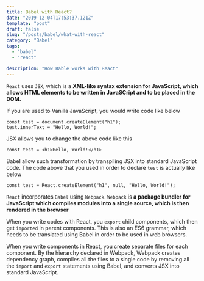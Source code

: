 ```yaml
---
title: Babel with React?
date: "2019-12-04T17:53:37.121Z"
template: "post"
draft: false
slug: "/posts/babel/what-with-react"
category: "Babel"
tags:
  - "babel"
  - "react"

description: "How Bable works with React"
---
```


`React` uses `JSX`, which is a **XML-like syntax extension for JavaScript, which allows
HTML elements to be written in JavaSCript and to be placed in the DOM.**

If you are used to Vanilla JavaScript, you would write code like below

```
const test = document.createElement("h1");
test.innerText = "Hello, World!";
```

JSX allows you to change the above code like this

```
const test = <h1>Hello, World!</h1>
```

Babel allow such transformation by transpiling JSX into standard JavaScript code. The code above that you used in order to declare `test` is actually like below

```
const test = React.createElement("h1", null, "Hello, World!");
```

`React` incorporates `Babel` using `Webpack`. `Webpack` is **a package bundler for JavaScript which compiles modules into a single source, which is then rendered in the browser**

When you write codes with React, you `export` child components, which then get `imported` in parent components. This is also an ES6 grammar, which needs to be translated using Babel in order to be used in web browsers.

When you write components in React, you create separate files for each component. By the hierarchy declared in Webpack, Webpack creates dependency graph, compiles all the files to a single code by removing all the `import` and `export` statements using Babel, and converts JSX into standard JavaScript.
